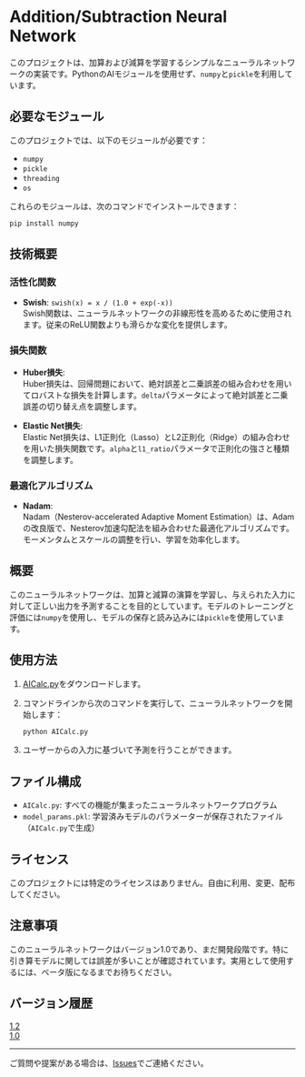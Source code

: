 # Addition/Subtraction Neural Network

このプロジェクトは、加算および減算を学習するシンプルなニューラルネットワークの実装です。PythonのAIモジュールを使用せず、`numpy`と`pickle`を利用しています。

## 必要なモジュール

このプロジェクトでは、以下のモジュールが必要です：

- `numpy`
- `pickle`
- `threading`
- `os`

これらのモジュールは、次のコマンドでインストールできます：

```bash
pip install numpy
```

## 技術概要

### 活性化関数

- **Swish**: `swish(x) = x / (1.0 + exp(-x))`  
  Swish関数は、ニューラルネットワークの非線形性を高めるために使用されます。従来のReLU関数よりも滑らかな変化を提供します。

### 損失関数

- **Huber損失**:  
  Huber損失は、回帰問題において、絶対誤差と二乗誤差の組み合わせを用いてロバストな損失を計算します。`delta`パラメータによって絶対誤差と二乗誤差の切り替え点を調整します。

- **Elastic Net損失**:  
  Elastic Net損失は、L1正則化（Lasso）とL2正則化（Ridge）の組み合わせを用いた損失関数です。`alpha`と`l1_ratio`パラメータで正則化の強さと種類を調整します。

### 最適化アルゴリズム

- **Nadam**:  
  Nadam（Nesterov-accelerated Adaptive Moment Estimation）は、Adamの改良版で、Nesterov加速勾配法を組み合わせた最適化アルゴリズムです。モーメンタムとスケールの調整を行い、学習を効率化します。

## 概要

このニューラルネットワークは、加算と減算の演算を学習し、与えられた入力に対して正しい出力を予測することを目的としています。モデルのトレーニングと評価には`numpy`を使用し、モデルの保存と読み込みには`pickle`を使用しています。

## 使用方法

1. [AICalc.py](https://raw.githubusercontent.com/uift-688/AICalc/main/AICalc.py)をダウンロードします。
2. コマンドラインから次のコマンドを実行して、ニューラルネットワークを開始します：

    ```bash
    python AICalc.py
    ```

3. ユーザーからの入力に基づいて予測を行うことができます。

## ファイル構成

- `AICalc.py`: すべての機能が集まったニューラルネットワークプログラム
- `model_params.pkl`: 学習済みモデルのパラメーターが保存されたファイル（`AICalc.py`で生成）

## ライセンス

このプロジェクトには特定のライセンスはありません。自由に利用、変更、配布してください。

## 注意事項

このニューラルネットワークはバージョン1.0であり、まだ開発段階です。特に引き算モデルに関しては誤差が多いことが確認されています。実用として使用するには、ベータ版になるまでお待ちください。

## バージョン履歴

[1.2](https://raw.githubusercontent.com/uift-688/AICalc/main/AICalc-1.2.py)<br>
[1.0](https://raw.githubusercontent.com/uift-688/AICalc/main/AICalc.py)

---

ご質問や提案がある場合は、[Issues](https://github.com/uift-688/AICalc/issues)でご連絡ください。
